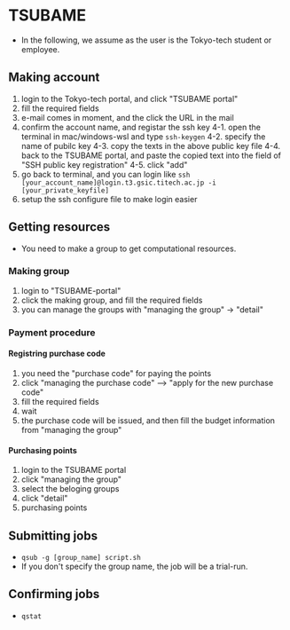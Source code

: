 # TSUBAME
* In the following, we assume as the user is the Tokyo-tech student or employee.

## Making account
1. login to the Tokyo-tech portal, and click "TSUBAME portal"
2. fill the required fields
3. e-mail comes in moment, and the click the URL in the mail
4. confirm the account name, and registar the ssh key
    4-1. open the terminal in mac/windows-wsl and type `ssh-keygen`
    4-2. specify the name of pubilc key
    4-3. copy the texts in the above public key file
    4-4. back to the TSUBAME portal, and paste the copied text into the field of "SSH public key registration"
    4-5. click "add"
5. go back to terminal, and you can login like `ssh [your_account_name]@login.t3.gsic.titech.ac.jp -i [your_private_keyfile]`
6. setup the ssh configure file to make login easier

## Getting resources
* You need to make a group to get computational resources.

### Making group
1. login to "TSUBAME-portal"
2. click the making group, and fill the required fields
3. you can manage the groups with "managing the group" -> "detail"

### Payment procedure
#### Registring purchase code
1. you need the "purchase code" for paying the points
2. click "managing the purchase code" --> "apply for the new purchase code"
3. fill the required fields
4. wait
5. the purchase code will be issued, and then fill the budget information from "managing the group"

#### Purchasing points
1. login to the TSUBAME portal
2. click "managing the group"
3. select the beloging groups
4. click "detail"
5. purchasing points

##

## Submitting jobs
* `qsub -g [group_name] script.sh`
* If you don't specify the group name, the job will be a trial-run.

## Confirming jobs
* `qstat`